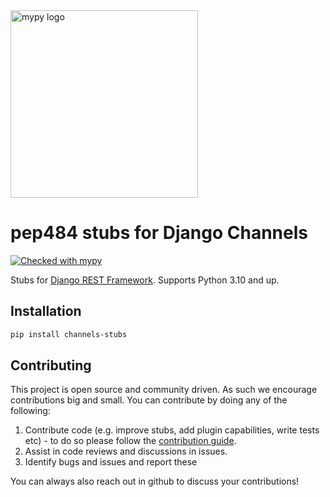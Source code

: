 <img src="https://mypy-lang.org/static/mypy_light.svg" alt="mypy logo" width="300px"/>

# pep484 stubs for Django Channels

[![Checked with mypy](https://www.mypy-lang.org/static/mypy_badge.svg)](https://mypy-lang.org/)


Stubs for [Django REST Framework](https://pypi.org/project/djangorestframework/).
Supports Python 3.10 and up.

## Installation

```bash
pip install channels-stubs
```

## Contributing

This project is open source and community driven. As such we encourage contributions big and small.
You can contribute by doing any of the following:

1. Contribute code (e.g. improve stubs, add plugin capabilities, write tests etc) - to do so please follow the [contribution guide](./CONTRIBUTING.md).
2. Assist in code reviews and discussions in issues.
3. Identify bugs and issues and report these

You can always also reach out in github to discuss your contributions!

